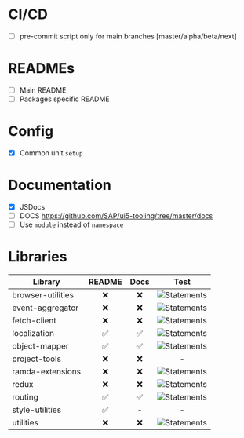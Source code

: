 # CI/CD

- [ ] pre-commit script only for main branches [master/alpha/beta/next]

# READMEs

- [ ] Main README
- [ ] Packages specific README

# Config

- [x] Common unit `setup`

# Documentation

- [x] JSDocs
- [ ] DOCS https://github.com/SAP/ui5-tooling/tree/master/docs
- [ ] Use `module` instead of `namespace`

# Libraries

| Library           |       README       |        Docs        |                                             Test                                              |
| ----------------- | :----------------: | :----------------: | :-------------------------------------------------------------------------------------------: |
| browser-utilities |        :x:         |        :x:         |    ![Statements](https://img.shields.io/badge/Coverage-24.42%25-red.svg "Make me better!")    |
| event-aggregator  |        :x:         |        :x:         |     ![Statements](https://img.shields.io/badge/Coverage-40%25-red.svg "Make me better!")      |
| fetch-client      |        :x:         |        :x:         |    ![Statements](https://img.shields.io/badge/Coverage-100%25-brightgreen.svg "Awesome!")     |
| localization      | :white_check_mark: | :white_check_mark: |    ![Statements](https://img.shields.io/badge/Coverage-100%25-brightgreen.svg "Awesome!")     |
| object-mapper     | :white_check_mark: | :white_check_mark: | ![Statements](https://img.shields.io/badge/Coverage-95.28%25-brightgreen.svg "Almost there!") |
| project-tools     |        :x:         |        :x:         |                                               -                                               |
| ramda-extensions  |        :x:         |        :x:         |    ![Statements](https://img.shields.io/badge/Coverage-100%25-brightgreen.svg "Awesome!")     |
| redux             |        :x:         |        :x:         | ![Statements](https://img.shields.io/badge/Coverage-97.48%25-brightgreen.svg "Almost there!") |
| routing           | :white_check_mark: | :white_check_mark: | ![Statements](https://img.shields.io/badge/Coverage-98.95%25-brightgreen.svg "Almost there!") |
| style-utilities   | :white_check_mark: |         -          |                                               -                                               |
| utilities         |        :x:         |        :x:         |    ![Statements](https://img.shields.io/badge/Coverage-100%25-brightgreen.svg "Awesome!")     |
